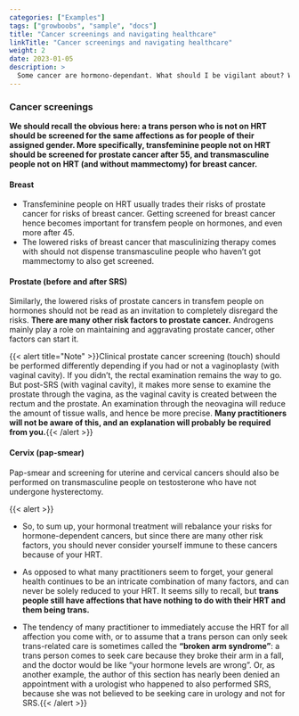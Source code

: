 ```yaml
---
categories: ["Examples"]
tags: ["growboobs", "sample", "docs"]
title: "Cancer screenings and navigating healthcare"
linkTitle: "Cancer screenings and navigating healthcare"
weight: 2
date: 2023-01-05
description: >
  Some cancer are hormono-dependant. What should I be vigilant about? What does HRT change in terms of risk factors?
---
```




### Cancer screenings ###

**We should recall the obvious here: a trans person who is not on HRT should be screened for the same affections as for people of their assigned gender. More specifically, transfeminine people not on HRT should be screened for prostate cancer after 55, and transmasculine people not on HRT (and without mammectomy) for breast cancer.**
        
#### Breast ####

- Transfeminine people on HRT usually trades their risks of prostate cancer for risks of breast cancer. Getting screened for breast cancer hence becomes important for transfem people on hormones, and even more after 45. 
- The lowered risks of breast cancer that masculinizing therapy comes with should not dispense transmasculine people who haven’t got mammectomy to also get screened.

#### Prostate (before and after SRS) ####

Similarly, the lowered risks of prostate cancers in transfem people on hormones should not be read as an invitation to completely disregard the risks. **There are many other risk factors to prostate cancer.**
Androgens mainly play a role on maintaining and aggravating prostate cancer, other factors can start it.

{{< alert title="Note" >}}Clinical prostate cancer screening (touch) should be performed differently depending if you had or not a vaginoplasty (with vaginal cavity). If you didn’t, the rectal examination remains the way to go. But post-SRS (with vaginal cavity), it makes more sense to examine the prostate through the vagina, as the vaginal cavity is created between the rectum and the prostate. An examination through the neovagina will reduce the amount of tissue walls, and hence be more precise. **Many practitioners will not be aware of this, and an explanation will probably be required from you.**{{< /alert >}}



#### Cervix (pap-smear) ####

Pap-smear and screening for uterine and cervical cancers should also be performed on transmasculine people on testosterone who have not undergone hysterectomy.

{{< alert >}}
- So, to sum up, your hormonal treatment will rebalance your risks for hormone-dependent cancers, but since there are many other risk factors, you should never consider yourself immune to these cancers because of your HRT.
	
- As opposed to what many practitioners seem to forget, your general health continues to be an intricate combination of many factors, and can never be solely reduced to your HRT. It seems silly to recall, but **trans people still have affections that have nothing to do with their HRT and them being trans.**

- The tendency of many practitioner to immediately accuse the HRT for all affection you come with, or to assume that a trans person can only seek trans-related care is sometimes called the **“broken arm syndrome”**: a trans person comes to seek care because they broke their arm in a fall, and the doctor would be like “your hormone levels are wrong”. Or, as another example, the author of this section has nearly been denied an appointment with a urologist who happened to also performed SRS, because she was not believed to be seeking care in urology and not for SRS.{{< /alert >}}
